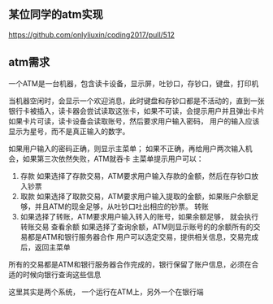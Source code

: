## 某位同学的atm实现
https://github.com/onlyliuxin/coding2017/pull/512

## atm需求
一个ATM是一台机器，包含读卡设备，显示屏，吐钞口，存钞口，键盘，打印机

当机器空闲时，会显示一个欢迎消息，此时键盘和存钞口都是不活动的，直到一张银行卡被插入，读卡器会尝试读取这张卡，如果不可读，会提示用户并且弹出卡片如果卡片可读，读卡设备会读取账号，然后要求用户输入密码， 用户的输入应该显示为星号，而不是真正输入的数字。

如果用户输入的密码正确，则显示主菜单； 如果不正确，再给用户两次输入机会，如果第三次依然失败，ATM就吞卡
主菜单提示用户可以：
1. 存款
如果选择了存款交易，ATM要求用户输入存款的金额，然后在存钞口放入钞票
2. 取款
如果选择了取款交易，ATM要求用户输入提取的金额，如果账户余额足够，并且ATM的现金足够，从吐钞口吐出相应的钞票。
转账
3. 如果选择了转账，ATM要求用户输入转入的账号，如果余额足够， 就会执行转账交易
查看余额
如果选择了查询余额，ATM则显示账号的的余额所有的交易都是ATM和银行服务器合作
用户可以选定交易，提供相关信息，交易完成后，返回主菜单

所有的交易都是ATM和银行服务器合作完成的，银行保留了账户信息，必须在合适的时候向银行查询这些信息

这里其实是两个系统， 一个运行在ATM上，另外一个在银行端
